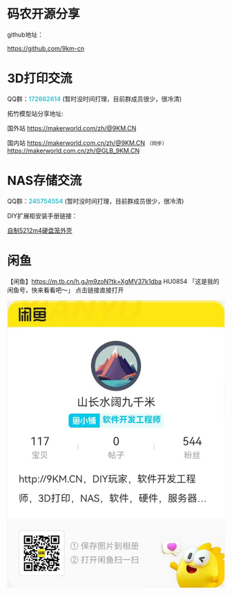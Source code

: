 
# 码农开源分享

github地址：

<https://github.com/9km-cn>

# 3D打印交流

QQ群：<b style="color:#3ec1d3">172662614</b>   (暂时没时间打理，目前群成员很少，很冷清)

拓竹模型站分享地址:

国外站 <https://makerworld.com/zh/@9KM.CN>

国内站 <https://makerworld.com.cn/zh/@9KM.CN>   `（同步）` <https://makerworld.com.cn/zh/@GLB_9KM.CN>

# NAS存储交流

QQ群：<b style="color:#3ec1d3">245754554</b>   (暂时没时间打理，目前群成员很少，很冷清)

DIY扩展柜安装手册链接：

[自制5212m4硬盘笼外壳](https://github.com/9km-cn/diy_docs/releases/download/0.1/5212m4_diy_case_setup.pdf)


# 闲鱼

【闲鱼】https://m.tb.cn/h.gJm9zoN?tk=XgMV37k1dba HU0854 「这是我的闲鱼号，快来看看吧～」
点击链接直接打开

![闲鱼](./docs/imgs/xian_yu_9km.cn.jpg)
